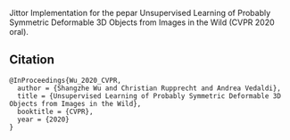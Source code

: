 Jittor Implementation for the pepar Unsupervised Learning of Probably Symmetric Deformable 3D Objects from Images in the Wild (CVPR 2020 oral).

## Citation
```
@InProceedings{Wu_2020_CVPR,
  author = {Shangzhe Wu and Christian Rupprecht and Andrea Vedaldi},
  title = {Unsupervised Learning of Probably Symmetric Deformable 3D Objects from Images in the Wild},
  booktitle = {CVPR},
  year = {2020}
}
```